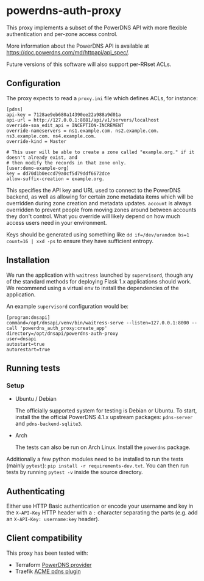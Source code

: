 # powerdns-auth-proxy

This proxy implements a subset of the PowerDNS API with more flexible authentication and per-zone access control.

More information about the PowerDNS API is available at https://doc.powerdns.com/md/httpapi/api_spec/.

Future versions of this software will also support per-RRset ACLs.

## Configuration

The proxy expects to read a `proxy.ini` file which defines ACLs, for instance:

````
[pdns]
api-key = 7128ae9eb680a14390ee22a988a9d01a
api-url = http://127.0.0.1:8081/api/v1/servers/localhost
override-soa_edit_api = INCEPTION-INCREMENT
override-nameservers = ns1.example.com. ns2.example.com. ns3.example.com. ns4.example.com.
override-kind = Master

# This user will be able to create a zone called "example.org." if it doesn't already exist, and
# then modify the records in that zone only.
[user:demo-example-org]
key = dd70d1b0eccd79a0cf5d79ddf6672dce
allow-suffix-creation = example.org.
````

This specifies the API key and URL used to connect to the PowerDNS backend, as well as allowing for certain zone metadata items which will be overridden during zone creation and metadata updates. `account` is always overridden to prevent people from moving zones around between accounts they don't control. What you override will likely depend on how much access users need in your environment.

Keys should be generated using something like `dd if=/dev/urandom bs=1 count=16 | xxd -ps` to ensure they have sufficient entropy.

## Installation

We run the application with `waitress` launched by `supervisord`, though any of the standard methods for deploying Flask 1.x applications should work. We recommend using a virtual env to install the dependencies of the application.

An example `supervisord` configuration would be:

````
[program:dnsapi]
command=/opt/dnsapi/venv/bin/waitress-serve --listen=127.0.0.1:8000 --call 'powerdns_auth_proxy:create_app'
directory=/opt/dnsapi/powerdns-auth-proxy
user=dnsapi
autostart=true
autorestart=true
````

## Running tests

### Setup

* Ubuntu / Debian

  The officially supported system for testing is Debian or Ubuntu. To start, install the the official PowerDNS 4.1.x upstream packages: `pdns-server` and `pdns-backend-sqlite3`.

* Arch

  The tests can also be run on Arch Linux. Install the `powerdns` package.

Additionally a few python modules need to be installed to run the tests (mainly `pytest`): `pip install -r requirements-dev.txt`. You can then run tests by running `pytest -v` inside the source directory.

## Authenticating

Either use HTTP Basic authentication or encode your username and key in the `X-API-Key` HTTP header with a `:` character separating the parts (e.g. add an `X-API-Key: username:key` header).

## Client compatibility

This proxy has been tested with:

* Terraform [PowerDNS provider](https://www.terraform.io/docs/providers/powerdns/index.html)
* Traefik [ACME pdns plugin](https://traefik.io/)
